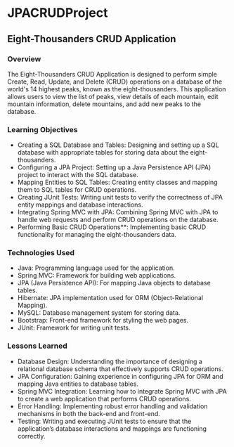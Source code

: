 # JPACRUDProject

## Eight-Thousanders CRUD Application

### Overview

The Eight-Thousanders CRUD Application is designed to perform simple Create, Read, Update, and Delete (CRUD) operations on a database of the world's 14 highest peaks, known as the eight-thousanders. This application allows users to view the list of peaks, view details of each mountain, edit mountain information, delete mountains, and add new peaks to the database.

### Learning Objectives

* Creating a SQL Database and Tables: Designing and setting up a SQL database with appropriate tables for storing data about the eight-thousanders.
* Configuring a JPA Project: Setting up a Java Persistence API (JPA) project to interact with the SQL database.
* Mapping Entities to SQL Tables: Creating entity classes and mapping them to SQL tables for CRUD operations.
* Creating JUnit Tests: Writing unit tests to verify the correctness of JPA entity mappings and database interactions.
* Integrating Spring MVC with JPA: Combining Spring MVC with JPA to handle web requests and perform CRUD operations on the database.
* Performing Basic CRUD Operations**: Implementing basic CRUD functionality for managing the eight-thousanders data.

### Technologies Used

* Java: Programming language used for the application.
* Spring MVC: Framework for building web applications.
* JPA (Java Persistence API): For mapping Java objects to database tables.
* Hibernate: JPA implementation used for ORM (Object-Relational Mapping).
* MySQL: Database management system for storing data.
* Bootstrap: Front-end framework for styling the web pages.
* JUnit: Framework for writing unit tests.

### Lessons Learned

* Database Design: Understanding the importance of designing a relational database schema that effectively supports CRUD operations.
* JPA Configuration: Gaining experience in configuring JPA for ORM and mapping Java entities to database tables.
* Spring MVC Integration: Learning how to integrate Spring MVC with JPA to create a web application that performs CRUD operations.
* Error Handling: Implementing robust error handling and validation mechanisms in both the back-end and front-end.
* Testing: Writing and executing JUnit tests to ensure that the application’s database interactions and mappings are functioning correctly.

